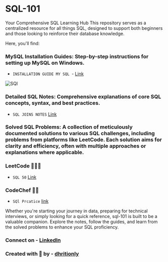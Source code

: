 # SQL-101

Your Comprehensive SQL Learning Hub
This repository serves as a centralized resource for all things SQL, designed to support both beginners and those looking to reinforce their database knowledge.

Here, you'll find:

### MySQL Installation Guides: Step-by-step instructions for setting up MySQL on Windows.

  * `INSTALLATION GUIDE MY SQL `- [Link](https://youtu.be/-ceKr-nEZag?si=Ngq5_iHCOsW2_Tuo)


![SQl](https://github.com/user-attachments/assets/7fcde269-cf7f-40ce-8d70-b5564adeb927)




### Detailed SQL Notes: Comprehensive explanations of core SQL concepts, syntax, and best practices.

  * `SQL JOINS NOTES` [Link](https://github.com/Dhritionly/SQL-101/blob/c00a60a61c7331aa94ac0c919579a73eb1a0c66c/NOTES/Joins/SQL_JOINS.md)




### Solved SQL Problems: A collection of meticulously documented solutions to various SQL challenges, including problems from platforms like LeetCode. Each solution aims for clarity and efficiency, often with multiple approaches or explanations where applicable.


  ### LeetCode 🧑🏻‍💻
   * `SQL 50` [Link](https://onedrive.live.com/view.aspx?resid=57CBB482DDCE028F%21s3de4ecc19bc74b57bd8d920b64b75070&id=documents&wd=target%28SQL%2050.one%7C26955FD6-13AB-3F46-915C-90DBF402AC4F%2F%29)

  ### CodeChef 👨‍🍳
   * `SQl Prcatice` [link](https://onedrive.live.com/view.aspx?resid=57CBB482DDCE028F%21s4ca8cffe98544aff9448136757660a23&id=documents&wd=target%28SQL%20Practice.one%7CE69768E8-DFB2-46A5-9DF1-180C8819019A%2F%29)

Whether you're starting your journey in data, preparing for technical interviews, or simply looking for a quick reference, sql-101 is built to be a valuable companion. Explore the notes, follow the guides, and learn from the solved problems to enhance your SQL proficiency.



### Connect on - [LinkedIn](https://www.linkedin.com/in/dhritimalya-dutta-855141225/)

### Created with 🤍 by - [dhritionly](https://github.com/Dhritionly/)












